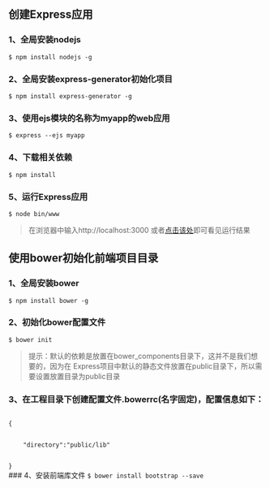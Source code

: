 ## 创建Express应用
### 1、全局安装nodejs
<code>$ npm install nodejs -g</code>
### 2、全局安装express-generator初始化项目
<code>$ npm install express-generator -g</code>
### 3、使用ejs模块的名称为myapp的web应用
<code>$ express --ejs myapp</code>
### 4、下载相关依赖
<code>$ npm install</code>
### 5、运行Express应用
<code>$ node bin/www</code>
> 在浏览器中输入http://localhost:3000
> 或者[点击该处](http://localhost:3000)即可看见运行结果
## 使用bower初始化前端项目目录
### 1、全局安装bower
<code>$ npm install bower -g</code>
### 2、初始化bower配置文件
<code>$ bower init</code>
> 提示：默认的依赖是放置在bower_components目录下，这并不是我们想要的，因为在 Express项目中默认的静态文件放置在public目录下，所以需要设置放置目录为public目录
### 3、在工程目录下创建配置文件.bowerrc(名字固定)，配置信息如下：
<code>
{
<br>
	"directory":"public/lib"
<br>
}
</code>
### 4、安装前端库文件
<code>$ bower install bootstrap --save</code>
